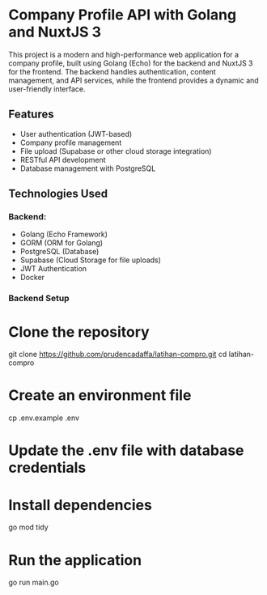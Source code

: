 # Company Profile API with Golang and NuxtJS 3

This project is a modern and high-performance web application for a company profile, built using Golang (Echo) for the backend and NuxtJS 3 for the frontend. The backend handles authentication, content management, and API services, while the frontend provides a dynamic and user-friendly interface.

## Features
- User authentication (JWT-based)
- Company profile management
- File upload (Supabase or other cloud storage integration)
- RESTful API development
- Database management with PostgreSQL

## Technologies Used
### Backend:
- Golang (Echo Framework)
- GORM (ORM for Golang)
- PostgreSQL (Database)
- Supabase (Cloud Storage for file uploads)
- JWT Authentication
- Docker
### Backend Setup

# Clone the repository
git clone https://github.com/prudencadaffa/latihan-compro.git
cd latihan-compro

# Create an environment file
cp .env.example .env

# Update the .env file with database credentials

# Install dependencies
go mod tidy

# Run the application
go run main.go
